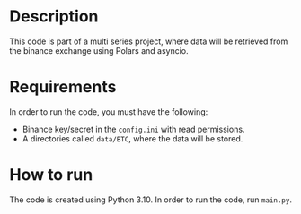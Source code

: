 # Description
This code is part of a multi series project, where data will be retrieved from the binance exchange using Polars and asyncio.
# Requirements
In order to run the code, you must have the following:
* Binance key/secret in the `config.ini` with read permissions.
* A directories called `data/BTC`, where the data will be stored.

# How to run
The code is created using Python 3.10. In order to run the code, run `main.py`.
